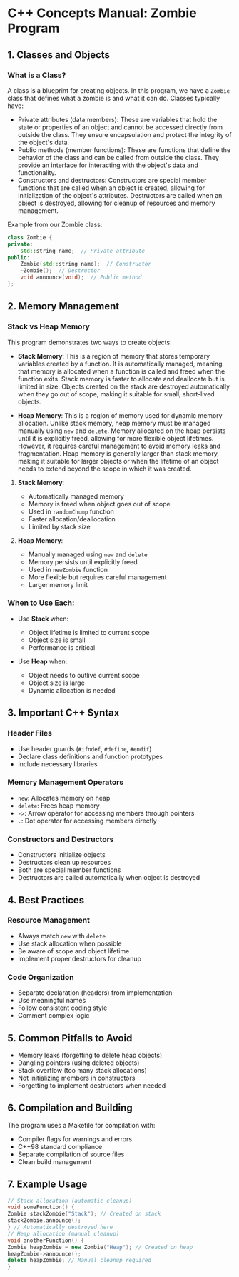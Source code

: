 # C++ Concepts Manual: Zombie Program

## 1. Classes and Objects

### What is a Class?
A class is a blueprint for creating objects. In this program, we have a `Zombie` class that defines what a zombie is and what it can do. Classes typically have:
- Private attributes (data members): These are variables that hold the state or properties of an object and cannot be accessed directly from outside the class. They ensure encapsulation and protect the integrity of the object's data.
- Public methods (member functions): These are functions that define the behavior of the class and can be called from outside the class. They provide an interface for interacting with the object's data and functionality.
- Constructors and destructors: Constructors are special member functions that are called when an object is created, allowing for initialization of the object's attributes. Destructors are called when an object is destroyed, allowing for cleanup of resources and memory management.

Example from our Zombie class:
```cpp
class Zombie {
private:
    std::string name;  // Private attribute
public:
    Zombie(std::string name);  // Constructor
    ~Zombie();  // Destructor
    void announce(void);  // Public method
};
```

## 2. Memory Management

### Stack vs Heap Memory
This program demonstrates two ways to create objects:

- **Stack Memory**: This is a region of memory that stores temporary variables created by a function. It is automatically managed, meaning that memory is allocated when a function is called and freed when the function exits. Stack memory is faster to allocate and deallocate but is limited in size. Objects created on the stack are destroyed automatically when they go out of scope, making it suitable for small, short-lived objects.

- **Heap Memory**: This is a region of memory used for dynamic memory allocation. Unlike stack memory, heap memory must be managed manually using `new` and `delete`. Memory allocated on the heap persists until it is explicitly freed, allowing for more flexible object lifetimes. However, it requires careful management to avoid memory leaks and fragmentation. Heap memory is generally larger than stack memory, making it suitable for larger objects or when the lifetime of an object needs to extend beyond the scope in which it was created.

1. **Stack Memory**:
   - Automatically managed memory
   - Memory is freed when object goes out of scope
   - Used in `randomChump` function
   - Faster allocation/deallocation
   - Limited by stack size

2. **Heap Memory**:
   - Manually managed using `new` and `delete`
   - Memory persists until explicitly freed
   - Used in `newZombie` function
   - More flexible but requires careful management
   - Larger memory limit

### When to Use Each:
- Use **Stack** when:
  - Object lifetime is limited to current scope
  - Object size is small
  - Performance is critical
  
- Use **Heap** when:
  - Object needs to outlive current scope
  - Object size is large
  - Dynamic allocation is needed

## 3. Important C++ Syntax

### Header Files
- Use header guards (`#ifndef`, `#define`, `#endif`)
- Declare class definitions and function prototypes
- Include necessary libraries

### Memory Management Operators
- `new`: Allocates memory on heap
- `delete`: Frees heap memory
- `->`: Arrow operator for accessing members through pointers
- `.`: Dot operator for accessing members directly

### Constructors and Destructors
- Constructors initialize objects
- Destructors clean up resources
- Both are special member functions
- Destructors are called automatically when object is destroyed

## 4. Best Practices

### Resource Management
- Always match `new` with `delete`
- Use stack allocation when possible
- Be aware of scope and object lifetime
- Implement proper destructors for cleanup

### Code Organization
- Separate declaration (headers) from implementation
- Use meaningful names
- Follow consistent coding style
- Comment complex logic

## 5. Common Pitfalls to Avoid

- Memory leaks (forgetting to delete heap objects)
- Dangling pointers (using deleted objects)
- Stack overflow (too many stack allocations)
- Not initializing members in constructors
- Forgetting to implement destructors when needed

## 6. Compilation and Building

The program uses a Makefile for compilation with:
- Compiler flags for warnings and errors
- C++98 standard compliance
- Separate compilation of source files
- Clean build management

## 7. Example Usage

```cpp
// Stack allocation (automatic cleanup)
void someFunction() {
Zombie stackZombie("Stack"); // Created on stack
stackZombie.announce();
} // Automatically destroyed here
// Heap allocation (manual cleanup)
void anotherFunction() {
Zombie heapZombie = new Zombie("Heap"); // Created on heap
heapZombie->announce();
delete heapZombie; // Manual cleanup required
}
```
